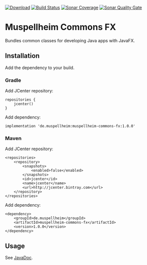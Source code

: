 [![Download](https://api.bintray.com/packages/falkoschumann/maven/muspellheim-commons-fx/images/download.svg)](https://bintray.com/falkoschumann/maven/muspellheim-commons-fx)
[![Build Status](https://travis-ci.org/falkoschumann/java-muspellheim-commons-fx.png?branch=master)](https://travis-ci.org/falkoschumann/java-muspellheim-commons-fx)
[![Sonar Coverage](https://img.shields.io/sonar/coverage/falkoschumann_java-muspellheim-commons-fx?server=https%3A%2F%2Fsonarcloud.io)](https://sonarcloud.io/dashboard?id=falkoschumann_java-muspellheim-commons-fx)
[![Sonar Quality Gate](https://img.shields.io/sonar/quality_gate/falkoschumann_java-muspellheim-commons-fx?server=https%3A%2F%2Fsonarcloud.io)](https://sonarcloud.io/dashboard?id=falkoschumann_java-muspellheim-commons-fx)

# Muspellheim Commons FX

Bundles common classes for developing Java apps with JavaFX.

## Installation

Add the dependency to your build.

### Gradle

Add JCenter repository:

    repositories {
        jcenter()
    }

Add dependency:

    implementation 'de.muspellheim:muspellheim-commons-fx:1.0.0'

### Maven

Add JCenter repository:

    <repositories>
        <repository>
            <snapshots>
                <enabled>false</enabled>
            </snapshots>
            <id>jcenter</id>
            <name>jcenter</name>
            <url>http://jcenter.bintray.com</url>
        </repository>
    </repositories>

Add dependency:

    <dependency>
        <groupId>de.muspellheim</groupId>
        <artifactId>muspellheim-commons-fx</artifactId>
        <version>1.0.0</version>
    </dependency>

## Usage

See [JavaDoc](https://falkoschumann.github.io/java-muspellheim-commons-fx/).

